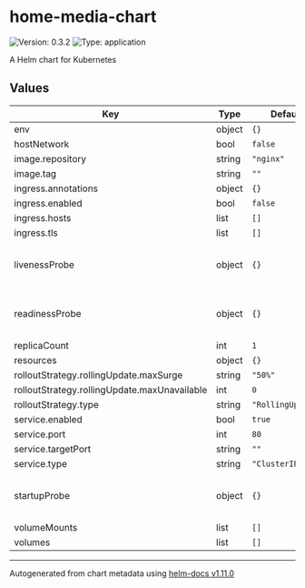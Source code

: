 # home-media-chart

![Version: 0.3.2](https://img.shields.io/badge/Version-0.3.2-informational?style=flat-square) ![Type: application](https://img.shields.io/badge/Type-application-informational?style=flat-square)

A Helm chart for Kubernetes

## Values

| Key | Type | Default | Description |
|-----|------|---------|-------------|
| env | object | `{}` |  |
| hostNetwork | bool | `false` |  |
| image.repository | string | `"nginx"` |  |
| image.tag | string | `""` |  |
| ingress.annotations | object | `{}` |  |
| ingress.enabled | bool | `false` |  |
| ingress.hosts | list | `[]` |  |
| ingress.tls | list | `[]` |  |
| livenessProbe | object | `{}` | Define a Kubernetes Liveness Probe |
| readinessProbe | object | `{}` | Define a Kubernetes Readiness Probe |
| replicaCount | int | `1` |  |
| resources | object | `{}` |  |
| rolloutStrategy.rollingUpdate.maxSurge | string | `"50%"` |  |
| rolloutStrategy.rollingUpdate.maxUnavailable | int | `0` |  |
| rolloutStrategy.type | string | `"RollingUpdate"` |  |
| service.enabled | bool | `true` |  |
| service.port | int | `80` |  |
| service.targetPort | string | `""` |  |
| service.type | string | `"ClusterIP"` |  |
| startupProbe | object | `{}` | Define a Kubernetes Startup Probe |
| volumeMounts | list | `[]` |  |
| volumes | list | `[]` |  |

----------------------------------------------
Autogenerated from chart metadata using [helm-docs v1.11.0](https://github.com/norwoodj/helm-docs/releases/v1.11.0)

